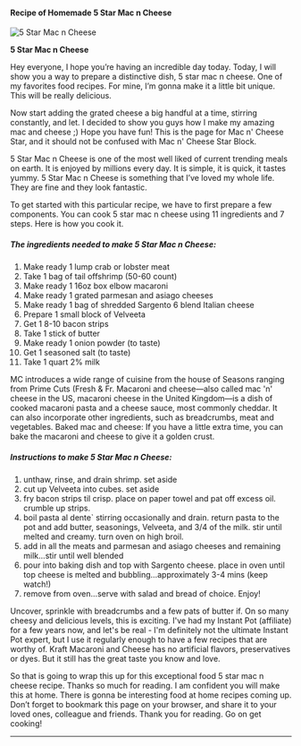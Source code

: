             

#### Recipe of Homemade 5 Star Mac n Cheese

![5 Star Mac n Cheese](https://img-global.cpcdn.com/recipes/67181382/751x532cq70/5-star-mac-n-cheese-recipe-main-photo.jpg)

**5 Star Mac n Cheese**

Hey everyone, I hope you’re having an incredible day today. Today, I will show you a way to prepare a distinctive dish, 5 star mac n cheese. One of my favorites food recipes. For mine, I’m gonna make it a little bit unique. This will be really delicious.

Now start adding the grated cheese a big handful at a time, stirring constantly, and let. I decided to show you guys how I make my amazing mac and cheese ;) Hope you have fun! This is the page for Mac n' Cheese Star, and it should not be confused with Mac n' Cheese Star Block.

5 Star Mac n Cheese is one of the most well liked of current trending meals on earth. It is enjoyed by millions every day. It is simple, it is quick, it tastes yummy. 5 Star Mac n Cheese is something that I’ve loved my whole life. They are fine and they look fantastic.

To get started with this particular recipe, we have to first prepare a few components. You can cook 5 star mac n cheese using 11 ingredients and 7 steps. Here is how you cook it.

##### The ingredients needed to make 5 Star Mac n Cheese:

1.  Make ready 1 lump crab or lobster meat
2.  Take 1 bag of tail offshrimp (50-60 count)
3.  Make ready 1 16oz box elbow macaroni
4.  Make ready 1 grated parmesan and asiago cheeses
5.  Make ready 1 bag of shredded Sargento 6 blend Italian cheese
6.  Prepare 1 small block of Velveeta
7.  Get 1 8-10 bacon strips
8.  Take 1 stick of butter
9.  Make ready 1 onion powder (to taste)
10.  Get 1 seasoned salt (to taste)
11.  Take 1 quart 2% milk

MC introduces a wide range of cuisine from the house of Seasons ranging from Prime Cuts (Fresh & Fr. Macaroni and cheese—also called mac 'n' cheese in the US, macaroni cheese in the United Kingdom—is a dish of cooked macaroni pasta and a cheese sauce, most commonly cheddar. It can also incorporate other ingredients, such as breadcrumbs, meat and vegetables. Baked mac and cheese: If you have a little extra time, you can bake the macaroni and cheese to give it a golden crust.

##### Instructions to make 5 Star Mac n Cheese:

1.  unthaw, rinse, and drain shrimp. set aside
2.  cut up Velveeta into cubes. set aside
3.  fry bacon strips til crisp. place on paper towel and pat off excess oil. crumble up strips.
4.  boil pasta al dente\` stirring occasionally and drain. return pasta to the pot and add butter, seasonings, Velveeta, and 3/4 of the milk. stir until melted and creamy. turn oven on high broil.
5.  add in all the meats and parmesan and asiago cheeses and remaining milk…stir until well blended
6.  pour into baking dish and top with Sargento cheese. place in oven until top cheese is melted and bubbling…approximately 3-4 mins (keep watch!)
7.  remove from oven…serve with salad and bread of choice. Enjoy!

Uncover, sprinkle with breadcrumbs and a few pats of butter if. On so many cheesy and delicious levels, this is exciting. I've had my Instant Pot (affiliate) for a few years now, and let's be real - I'm definitely not the ultimate Instant Pot expert, but I use it regularly enough to have a few recipes that are worthy of. Kraft Macaroni and Cheese has no artificial flavors, preservatives or dyes. But it still has the great taste you know and love.

So that is going to wrap this up for this exceptional food 5 star mac n cheese recipe. Thanks so much for reading. I am confident you will make this at home. There is gonna be interesting food at home recipes coming up. Don’t forget to bookmark this page on your browser, and share it to your loved ones, colleague and friends. Thank you for reading. Go on get cooking!

* * *